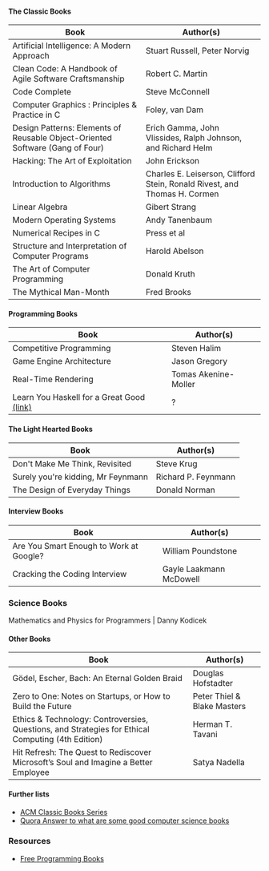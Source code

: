 #### The Classic Books 
Book | Author(s)
--- | --- 
Artificial Intelligence: A Modern Approach | Stuart Russell, Peter Norvig
Clean Code: A Handbook of Agile Software Craftsmanship | Robert C. Martin
Code Complete | Steve McConnell 
Computer Graphics : Principles & Practice in C | Foley, van Dam
Design Patterns: Elements of Reusable Object-Oriented Software (Gang of Four) | Erich Gamma, John Vlissides, Ralph Johnson, and Richard Helm
Hacking: The Art of Exploitation | John Erickson
Introduction to Algorithms 		| Charles E. Leiserson, Clifford Stein, Ronald Rivest, and Thomas H. Cormen
Linear Algebra | Gibert Strang
Modern Operating Systems | Andy Tanenbaum
Numerical Recipes in C | Press et al
Structure and Interpretation of Computer Programs | Harold Abelson 
The Art of Computer Programming | Donald Kruth
The Mythical Man-Month | Fred Brooks

#### Programming Books
Book | Author(s)
--- | ---
Competitive Programming | Steven Halim
Game Engine Architecture | Jason Gregory
Real-Time Rendering |  Tomas Akenine-Moller 
Learn You Haskell for a Great Good [(link)](http://learnyouahaskell.com) | ?

#### The Light Hearted Books 
Book | Author(s)
--- | ---
Don't Make Me Think, Revisited |  Steve Krug
Surely you're kidding, Mr Feynmann   | Richard P. Feynmann
The Design of Everyday Things |  Donald Norman

#### Interview Books 
Book | Author(s)
--- | ---
Are You Smart Enough to Work at Google? | William Poundstone
Cracking the Coding Interview | Gayle Laakmann McDowell

### Science Books 
Mathematics and Physics for Programmers |  Danny Kodicek

#### Other Books 
Book | Author(s)
--- | ---
Gödel, Escher, Bach: An Eternal Golden Braid | Douglas Hofstadter
Zero to One: Notes on Startups, or How to Build the Future | Peter Thiel & Blake Masters
Ethics & Technology: Controversies, Questions, and Strategies for Ethical Computing (4th Edition) | Herman T. Tavani
Hit Refresh: The Quest to Rediscover Microsoft’s Soul and Imagine a Better Employee            | Satya Nadella 

#### Further lists 
* [ACM Classic Books Series](http://dl.acm.org/classics.cfm?CFID=568811003&CFTOKEN=47644654)
* [Quora Answer to what are some good computer science books](https://www.quora.com/What-are-some-of-the-best-books-on-computer-science)

### Resources
* [Free Programming Books](https://github.com/EbookFoundation/free-programming-books)


